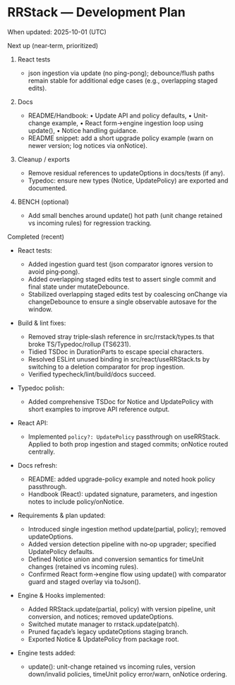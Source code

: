 # RRStack — Development Plan

When updated: 2025-10-01 (UTC)

Next up (near‑term, prioritized)

1. React tests
   - json ingestion via update (no ping-pong); debounce/flush paths remain stable for additional edge cases (e.g., overlapping staged edits).

2. Docs
   - README/Handbook: • Update API and policy defaults, • Unit-change example, • React form→engine ingestion loop using update(), • Notice handling guidance.
   - README snippet: add a short upgrade policy example (warn on newer version; log notices via onNotice).

3. Cleanup / exports
   - Remove residual references to updateOptions in docs/tests (if any).
   - Typedoc: ensure new types (Notice, UpdatePolicy) are exported and documented.

4. BENCH (optional)
   - Add small benches around update() hot path (unit change retained vs incoming rules) for regression tracking.



Completed (recent)

- React tests:
  - Added ingestion guard test (json comparator ignores version to avoid ping‑pong).
  - Added overlapping staged edits test to assert single commit and final state under mutateDebounce.
  - Stabilized overlapping staged edits test by coalescing onChange via changeDebounce
    to ensure a single observable autosave for the window.

- Build & lint fixes:
  - Removed stray triple‑slash reference in src/rrstack/types.ts that broke TS/Typedoc/rollup (TS6231).  - Tidied TSDoc in DurationParts to escape special characters.
  - Resolved ESLint unused binding in src/react/useRRStack.ts by switching to a deletion comparator for prop ingestion.
  - Verified typecheck/lint/build/docs succeed.

- Typedoc polish:
  - Added comprehensive TSDoc for Notice and UpdatePolicy with short examples to improve API reference output.

- React API:
  - Implemented `policy?: UpdatePolicy` passthrough on useRRStack. Applied to both prop ingestion and staged commits; onNotice routed centrally.

- Docs refresh:
  - README: added upgrade-policy example and noted hook policy passthrough.
  - Handbook (React): updated signature, parameters, and ingestion notes to include policy/onNotice.
- Requirements & plan updated:
  - Introduced single ingestion method update(partial, policy); removed updateOptions.
  - Added version detection pipeline with no‑op upgrader; specified UpdatePolicy defaults.
  - Defined Notice union and conversion semantics for timeUnit changes (retained vs incoming rules).
  - Confirmed React form→engine flow using update() with comparator guard and staged overlay via toJson().

- Engine & Hooks implemented:
  - Added RRStack.update(partial, policy) with version pipeline, unit conversion, and notices; removed updateOptions.
  - Switched mutate manager to rrstack.update(patch).
  - Pruned façade’s legacy updateOptions staging branch.
  - Exported Notice & UpdatePolicy from package root.
- Engine tests added:
  - update(): unit-change retained vs incoming rules, version down/invalid policies, timeUnit policy error/warn, onNotice ordering.
